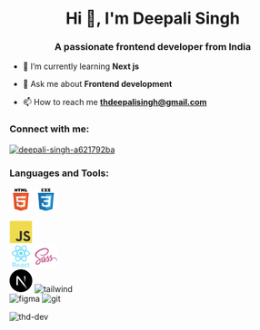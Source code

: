 <h1 align="center">Hi 👋, I'm Deepali Singh</h1>
<h3 align="center">A passionate frontend developer from India</h3>

- 🌱 I’m currently learning **Next js**

- 💬 Ask me about **Frontend development**

- 📫 How to reach me **thdeepalisingh@gmail.com**

<h3 align="left">Connect with me:</h3>
<p align="left">
<a href="https://linkedin.com/in/deepali-singh-a621792ba" target="blank"><img align="center" src="https://raw.githubusercontent.com/rahuldkjain/github-profile-readme-generator/master/src/images/icons/Social/linked-in-alt.svg" alt="deepali-singh-a621792ba" height="30" width="40" /></a>
</p>

<h3 align="left">Languages and Tools:</h3>
<p align="left">
  <a href="https://www.w3.org/html/" target="_blank" rel="noreferrer" style = "text-decoration: none"> <img src="https://raw.githubusercontent.com/devicons/devicon/master/icons/html5/html5-original-wordmark.svg" alt="html5" width="40" height="40"/> </a> 
  <a href="https://www.w3schools.com/css/" target="_blank" rel="noreferrer" style = "text-decoration: none"> <img src="https://raw.githubusercontent.com/devicons/devicon/master/icons/css3/css3-original-wordmark.svg" alt="css3" width="40" height="40"/> </a>
  
  <a href="https://developer.mozilla.org/en-US/docs/Web/JavaScript" target="_blank" rel="noreferrer" style = "text-decoration: none"> <img src="https://raw.githubusercontent.com/devicons/devicon/master/icons/javascript/javascript-original.svg" alt="javascript" width="40" height="40"/> </a>
  <br />
  <a href="https://reactjs.org/" target="_blank" rel="noreferrer" style = "text-decoration: none"> <img src="https://raw.githubusercontent.com/devicons/devicon/master/icons/react/react-original-wordmark.svg" alt="react" width="40" height="40"/> </a> 
  <a href="https://sass-lang.com" target="_blank" rel="noreferrer" style = "text-decoration: none"> <img src="https://raw.githubusercontent.com/devicons/devicon/master/icons/sass/sass-original.svg" alt="sass" width="40" height="40"/> </a> 
  <br />
  <a href="https://nestjs.com/" target="_blank" rel="noreferrer" style = "text-decoration: none"><img src="https://raw.githubusercontent.com/devicons/devicon/master/icons/nextjs/nextjs-original.svg" alt="Nextjs" width="40" height="40"/></a> 
  <a href="https://tailwindcss.com/" target="_blank" rel="noreferrer" style = "text-decoration: none"> <img src="https://www.vectorlogo.zone/logos/tailwindcss/tailwindcss-icon.svg" alt="tailwind" width="40" height="40"/> </a> 
  <br />
  <a href="https://www.figma.com/" target="_blank" rel="noreferrer" style = "text-decoration: none"> <img src="https://www.vectorlogo.zone/logos/figma/figma-icon.svg" alt="figma" width="40" height="40"/> </a> 
  <a href="https://git-scm.com/" target="_blank" rel="noreferrer" style = "text-decoration: none"> <img src="https://www.vectorlogo.zone/logos/git-scm/git-scm-icon.svg" alt="git" width="40" height="40"/> </a>
  
</p>

<p><img align="center" src="https://github-readme-stats.vercel.app/api/top-langs?username=thd-dev&show_icons=true&locale=en&layout=compact" alt="thd-dev" /></p>

